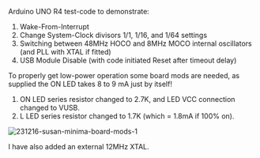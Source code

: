 Arduino UNO R4 test-code to demonstrate:
  1. Wake-From-Interrupt
  2. Change System-Clock divisors 1/1, 1/16, and 1/64 settings 
  3. Switching between 48MHz HOCO and 8MHz MOCO internal oscillators (and PLL with XTAL if fitted)
  4. USB Module Disable (with code initiated Reset after timeout delay)

To properly get low-power operation some board mods are needed, as supplied the ON LED takes 8 to 9 mA just by itself!
  1. ON LED series resistor changed to 2.7K, and LED VCC connection changed to VUSB.
  2. L  LED series resistor changed to 1.7K (which = 1.8mA if 100% on).

![231216-susan-minima-board-mods-1](https://github.com/TriodeGirl/Arduino-UNO-R4-Wake_from_interrupt-and-system-clock-switching/assets/139503623/347589c4-d4c1-4e68-8b27-254f3dda9e30)

I have also added an external 12MHz XTAL.
